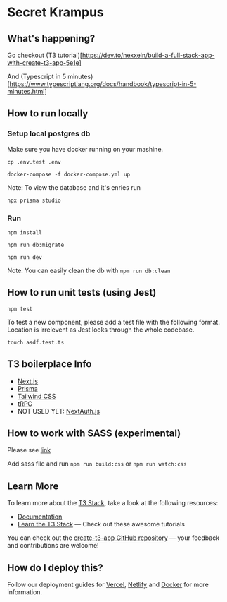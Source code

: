 # Secret Krampus

## What's happening?

Go checkout (T3 tutorial)[https://dev.to/nexxeln/build-a-full-stack-app-with-create-t3-app-5e1e]

And (Typescript in 5 minutes)[https://www.typescriptlang.org/docs/handbook/typescript-in-5-minutes.html]

## How to run locally

### Setup local postgres db

Make sure you have docker running on your mashine.

`cp .env.test .env`

`docker-compose -f docker-compose.yml up`

Note: To view the database and it's enries run

`npx prisma studio`

### Run
`npm install`

`npm run db:migrate`

`npm run dev`

Note: You can easily clean the db with `npm run db:clean`

## How to run unit tests (using Jest)

`npm test`

To test a new component, please add a test file with the following format. Location is irrelevent as Jest looks through the whole codebase.

`touch asdf.test.ts`

## T3 boilerplace Info

- [Next.js](https://nextjs.org)
- [Prisma](https://prisma.io)
- [Tailwind CSS](https://tailwindcss.com)
- [tRPC](https://trpc.io)
- NOT USED YET: [NextAuth.js](https://next-auth.js.org)

## How to work with SASS (experimental)

Please see [link](https://medium.com/@dandobusiness/adding-sass-scss-to-your-react-typescript-project-162de416b19a)

Add sass file and run `npm run build:css` or `npm run watch:css`

## Learn More

To learn more about the [T3 Stack](https://create.t3.gg/), take a look at the following resources:

- [Documentation](https://create.t3.gg/)
- [Learn the T3 Stack](https://create.t3.gg/en/faq#what-learning-resources-are-currently-available) — Check out these awesome tutorials

You can check out the [create-t3-app GitHub repository](https://github.com/t3-oss/create-t3-app) — your feedback and contributions are welcome!

## How do I deploy this?

Follow our deployment guides for [Vercel](https://create.t3.gg/en/deployment/vercel), [Netlify](https://create.t3.gg/en/deployment/netlify) and [Docker](https://create.t3.gg/en/deployment/docker) for more information.
